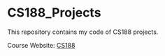 # CS188_Projects

This repository contains my code of CS188 projects.

Course Website: [CS188](https://inst.eecs.berkeley.edu/~cs188/fa23/)
